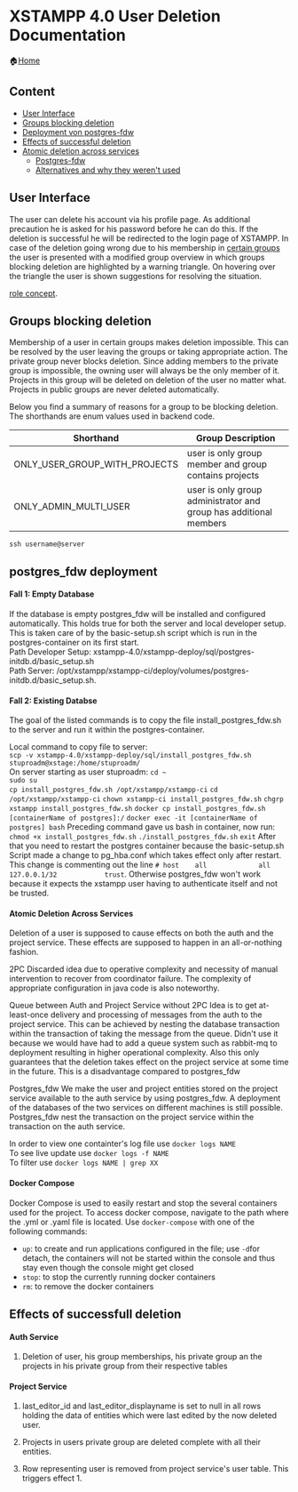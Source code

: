 XSTAMPP 4.0 User Deletion Documentation
===============================

:house:[Home](README.md)

Content
-------
* [User Interface](#user-interface)
* [Groups blocking deletion](#groups-blocking-deletion)
* [Deployment von postgres-fdw](#postgres_fdw-deployment)
* [Effects of successful deletion](#effects)
* [Atomic deletion across services](#deletion-across-services)
    + [Postgres-fdw](#postgres-fdw)
    + [Alternatives and why they weren't used](#alternatives)

User Interface
------------
The user can delete his account via his profile page. As additional precaution he is asked for his password before he can do this.
If the deletion is successful he will be redirected to the login page of XSTAMPP.
In case of the deletion going wrong due to his membership in [certain groups](#groups-blocking-deletion) the user is presented with a modified group overview in which groups blocking deletion are highlighted by a warning triangle. On hovering over the triangle the user is shown suggestions for resolving the situation.

[role concept](role-concept.md).

Groups blocking deletion
---------------------

Membership of a user in certain groups makes deletion impossible. This can be resolved by the user leaving the groups or taking appropriate action. The private group never blocks deletion. Since adding members to the private group is impossible, the owning user will always be the only member of it. Projects in this group will be deleted on deletion of the user no matter what. Projects in public groups are never deleted automatically.

Below you find a summary of reasons for a group to be blocking deletion. The shorthands are enum values used
in backend code.

| Shorthand 	| Group Description	|
|-----------------------	|-----------------------	|
| ONLY_USER_GROUP_WITH_PROJECTS               	| user is only group member and group contains projects          	|
| ONLY_ADMIN_MULTI_USER | user is only group administrator and group has additional members |


`ssh username@server`

postgres_fdw deployment
---------------------

#### Fall 1: Empty Database
If the database is empty postgres_fdw will be installed and configured automatically. This holds true for both the server and local developer setup.
This is taken care of by the basic-setup.sh  script which is run in the postgres-container on its first start.  
Path Developer Setup: xstampp-4.0/xstampp-deploy/sql/postgres-initdb.d/basic_setup.sh  
Path Server: /opt/xstampp/xstampp-ci/deploy/volumes/postgres-initdb.d/basic_setup.sh.

#### Fall 2: Existing Databse
The goal of the listed commands is to copy the file install_postgres_fdw.sh to the server and run it within the postgres-container.

Local command to copy file to server:  
`scp -v xstampp-4.0/xstampp-deploy/sql/install_postgres_fdw.sh stuproadm@xstage:/home/stuproadm/`  
On server starting as user stuproadm:
`cd ~`  
`sudo su`  
`cp install_postgres_fdw.sh /opt/xstampp/xstampp-ci`
`cd /opt/xstampp/xstampp-ci`
`chown xstampp-ci install_postgres_fdw.sh`
`chgrp xstampp install_postgres_fdw.sh`
`docker cp install_postgres_fdw.sh [containerName of postgres]:/`
`docker exec -it [containerName of postgres] bash`
Preceding command gave us bash in container, now run:
`chmod +x install_postgres_fdw.sh`
`./install_postgres_fdw.sh`
`exit`
After that you need to restart the postgres container because the basic-setup.sh
Script made a change to pg_hba.conf which takes effect only after restart.
This change is commenting out the line `# host    all             all             127.0.0.1/32            trust`. Otherwise postgres_fdw won't work because it expects the xstampp user having to authenticate itself and not be trusted.


#### Atomic Deletion Across Services
Deletion of a user is supposed to cause effects on both the auth and the project service. These effects are supposed to happen in an all-or-nothing fashion.

2PC
Discarded idea due to operative complexity and necessity of manual intervention to recover from coordinator failure. The complexity of appropriate configuration in java code is also noteworthy.

Queue between Auth and Project Service without 2PC
Idea is to get at-least-once delivery and processing of messages from the auth to the project service. This can be achieved by nesting the database transaction within the transaction of taking the message from the queue. Didn't use it because we would have had to add a queue system such as rabbit-mq to deployment resulting in higher operational complexity. Also this only guarantees that the deletion takes effect on the project service at some time in the future. This is a disadvantage compared to postgres_fdw

Postgres_fdw
We make the user and project entities stored on the project service available to the auth service by using postgres_fdw. A deployment of the databases of the two services on different machines is still possible. Postgres_fdw nest the transaction on the project service within the transaction on the auth service. 

In order to view one containter's log file use `docker logs NAME`  
To see live update use 
`docker logs -f NAME`  
To filter use
`docker logs NAME | grep XX`


#### Docker Compose
Docker Compose is used to easily restart and stop the several containers used for the project.
To access docker compose, navigate to the path where the .yml or .yaml file is located. Use `docker-compose` with one of the following commands:
* `up`: to create and run applications configured in the file; use `-d`for detach, the containers will not be started within the console and thus stay even though the console might get closed
* `stop`: to stop the currently running docker containers
* `rm`: to remove the docker containers


Effects of successfull deletion
------------------------------------

#### Auth Service

1. Deletion of user, his group memberships, his private group an the projects in his private group from their respective tables

#### Project Service

1. last_editor_id and last_editor_displayname is set to null in all rows holding the data of entities which were last edited by the now deleted user.

2. Projects in users private group are deleted complete with all their entities.

3. Row representing user is removed from project service's user table. This triggers effect 1.






